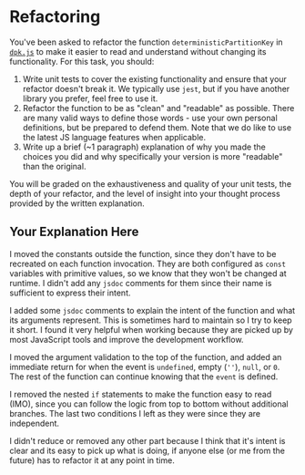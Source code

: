 # Refactoring

You've been asked to refactor the function `deterministicPartitionKey` in [`dpk.js`](dpk.js) to make it easier to read and understand without changing its functionality. For this task, you should:

1. Write unit tests to cover the existing functionality and ensure that your refactor doesn't break it. We typically use `jest`, but if you have another library you prefer, feel free to use it.
2. Refactor the function to be as "clean" and "readable" as possible. There are many valid ways to define those words - use your own personal definitions, but be prepared to defend them. Note that we do like to use the latest JS language features when applicable.
3. Write up a brief (~1 paragraph) explanation of why you made the choices you did and why specifically your version is more "readable" than the original.

You will be graded on the exhaustiveness and quality of your unit tests, the depth of your refactor, and the level of insight into your thought process provided by the written explanation.

## Your Explanation Here

I moved the constants outside the function, since they don't have to be recreated on each function
invocation. They are both configured as `const` variables with primitive values, so we know that they
won't be changed at runtime. I didn't add any `jsdoc` comments for them since their name is sufficient
to express their intent.

I added some `jsdoc` comments to explain the intent of the function and what its arguments
represent. This is sometimes hard to maintain so I try to keep it short. I found it very helpful when
working because they are picked up by most JavaScript tools and improve the development workflow.

I moved the argument validation to the top of the function, and added an immediate return for when
the event is `undefined`, empty (`''`), `null`, or `0`. The rest of the function can continue knowing
that the `event` is defined.

I removed the nested `if` statements to make the function easy to read (IMO), since you can follow
the logic from top to bottom without additional branches. The last two conditions I left as they
were since they are independent.

I didn't reduce or removed any other part because I think that it's intent is clear and its easy to
pick up what is doing, if anyone else (or me from the future) has to refactor it at any point in time.

